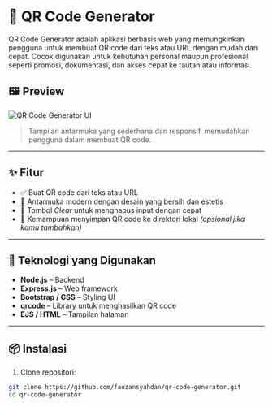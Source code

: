 # 📱 QR Code Generator

QR Code Generator adalah aplikasi berbasis web yang memungkinkan pengguna untuk membuat QR code dari teks atau URL dengan mudah dan cepat. Cocok digunakan untuk kebutuhan personal maupun profesional seperti promosi, dokumentasi, dan akses cepat ke tautan atau informasi.

## 🖼️ Preview

![QR Code Generator UI](./path-to-your-screenshot.png)

> Tampilan antarmuka yang sederhana dan responsif, memudahkan pengguna dalam membuat QR code.

---

## ✨ Fitur

- ✅ Buat QR code dari teks atau URL
- 🎨 Antarmuka modern dengan desain yang bersih dan estetis
- 🔁 Tombol *Clear* untuk menghapus input dengan cepat
- 💾 Kemampuan menyimpan QR code ke direktori lokal *(opsional jika kamu tambahkan)*

---

## 🚀 Teknologi yang Digunakan

- **Node.js** – Backend
- **Express.js** – Web framework
- **Bootstrap / CSS** – Styling UI
- **qrcode** – Library untuk menghasilkan QR code
- **EJS / HTML** – Tampilan halaman

---

## 📦 Instalasi

1. Clone repositori:

```bash
git clone https://github.com/fauzansyahdan/qr-code-generator.git
cd qr-code-generator
